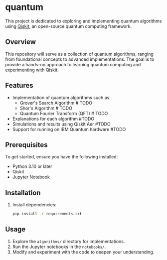# quantum

This project is dedicated to exploring and implementing quantum algorithms using [Qiskit](https://docs.quantum.ibm.com/guides), an open-source quantum computing framework.

## Overview

This repository will serve as a collection of quantum algorithms, ranging from foundational concepts to advanced implementations. The goal is to provide a hands-on approach to learning quantum computing and experimenting with Qiskit.

## Features

- Implementation of quantum algorithms such as:
    - Grover's Search Algorithm # TODO
    - Shor's Algorithm # TODO
    - Quantum Fourier Transform (QFT) # TODO
- Explanations for each algorithm #TODO
- Simulations and results using Qiskit Aer #TODO
- Support for running on IBM Quantum hardware #TODO

## Prerequisites

To get started, ensure you have the following installed:

- Python 3.10 or later
- Qiskit
- Jupyter Notebook

## Installation

1. Install dependencies:
     ```bash
     pip install -r requirements.txt
     ```

## Usage

1. Explore the `algorithms/` directory for implementations.
2. Run the Jupyter notebooks in the `notebooks/`.
3. Modify and experiment with the code to deepen your understanding.

